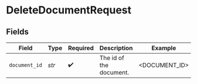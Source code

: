 # DeleteDocumentRequest


## Fields

| Field                   | Type                    | Required                | Description             | Example                 |
| ----------------------- | ----------------------- | ----------------------- | ----------------------- | ----------------------- |
| `document_id`           | *str*                   | :heavy_check_mark:      | The id of the document. | <DOCUMENT_ID>           |